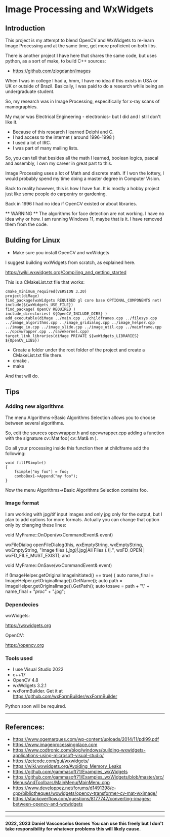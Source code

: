 # Image Processing and WxWidgets

## Introduction

This project is my attempt to blend OpenCV and WxWidgets to re-learn Image Processing and at the same time, get more proficient on both libs.

There is another project I have here that shares the same code, but uses python, as a sort of make,  to build C++ sources: 

- https://github.com/zlogdanbr/images

When I was in college I had a, hmm, I have no idea if this exists in USA or UK or outside of Brazil.
Basically, I was paid to do a research while being an undergraduate student.

So, my research was in Image Processing, especifically for x-ray scans of mamographies.

My major was Electrical Engineering - electronics- but I did and I still don't like it.

- Because of this research I learned Delphi and C.
- I had access to the internet ( around 1996-1998 )
- I used a lot of IRC.
- I was part of many mailing lists.

So, you can tell that besides all the math I learned, boolean logics, pascal and assembly, I own my career in great part to this. 

Image Processing uses a lot of Math and discrete math. 
If I won the lottery, I would probably spend my time doing a master degree in Computer Vision.

Back to reality however, this is how I have fun. It is mostly a hobby project just like some people do carpentry or gardening.

Back in 1996 I had no idea if OpenCV existed or about libraries.

** WARNING **
The algorithms for face detection are not working. I have no idea why or how.
I am running Windows 11, maybe that is it. I have removed them from the code.

## Bulding for Linux


- Make sure you install OpenCV and wxWidgets

I suggest building wxWidgets from scratch, as explained here.

https://wiki.wxwidgets.org/Compiling_and_getting_started


This is a CMakeList.txt file that works:

    cmake_minimum_required(VERSION 3.20)
    project(diMage)
    find_package(wxWidgets REQUIRED gl core base OPTIONAL_COMPONENTS net)
    include(${wxWidgets_USE_FILE})
    find_package( OpenCV REQUIRED )
    include_directories( ${OpenCV_INCLUDE_DIRS} )
    add_executable(diMage ../main.cpp ../childframes.cpp ../filesys.cpp ../image_algorithms.cpp ../image_gridialog.cpp ../image_helper.cpp ../image_io.cpp ../image_slide.cpp ../image_util.cpp ../mainframe.cpp ../opcvwrapper.cpp ../savekernel.cpp)
    target_link_libraries(diMage PRIVATE ${wxWidgets_LIBRARIES} ${OpenCV_LIBS})

- Create a folder under the root folder of the project and create a CMakeList.txt file there.
- cmake .
- make

And that will do.


## Tips

### Adding new algorithms

The menu Algorithms->Basic Algorithms Selection allows you to choose between several algorithms.

So, edit the sources opcvwrapper.h and opcvwrapper.cpp adding a function with the signature cv::Mat foo( cv::Mat& m ).

Do all your processing inside this function then at childframe add the following:

    void fillFSimple()
    {
        fsimple["my foo"] = foo;
        comboBox1->Append("my foo");
    }
	

Now the menu Algorithms->Basic Algorithms Selection contains foo.



### Image format

I am working with jpg/tif input images and only jpg only for the output, but I plan to add options for more formats. 
Actually you can change that option only by changing these lines:

void MyFrame::OnOpen(wxCommandEvent& event)

   wxFileDialog openFileDialog(this,
       wxEmptyString,
       wxEmptyString,
       wxEmptyString,
       "Image files (*.jpg)|*.jpg|All Files (*.*)|*.*",
       wxFD_OPEN | wxFD_FILE_MUST_EXIST);
 and 

void MyFrame::OnSave(wxCommandEvent& event)

   if (ImageHelper.getOriginalImageInitiated() == true)
   {
       auto name_final = ImageHelper.getOriginalImage().GetName();
       auto path = ImageHelper.getOriginalImage().GetPath();
       auto tosave = path + "\\" + name_final + "_proc_" + ".jpg";


### Dependecies


wxWidgets:

https://wxwidgets.org


OpenCV:

https://opencv.org

### Tools used

- I use Visual Studio 2022
- c++17
- OpenCV 4.8
- wxWdigets 3.2.1
- wxFormBuilder. Get it at  https://github.com/wxFormBuilder/wxFormBuilder



Python soon will be required.

-------------------------------------------------------------------------------------------------
## References:

- https://www.ogemarques.com/wp-content/uploads/2014/11/pdi99.pdf
- https://www.imageprocessingplace.com
- https://www.codtronic.com/blog/windows/building-wxwidgets-applications-using-microsoft-visual-studio/
- https://zetcode.com/gui/wxwidgets/
- https://wiki.wxwidgets.org/Avoiding_Memory_Leaks
- https://github.com/gammasoft71/Examples_wxWidgets
- https://github.com/gammasoft71/Examples_wxWidgets/blob/master/src/MenusAndToolbars/MainMenu/MainMenu.cpp
- https://www.developpez.net/forums/d1491398/c-cpp/bibliotheques/wxwidgets/opencv-transformer-cv-mat-wximage/
- https://stackoverflow.com/questions/8177747/converting-images-between-opencv-and-wxwidgets

-----------------------------------------------------------------------------------------------
_________________________________________________
**2022, 2023 Daniel Vasconcelos Gomes**
**You can use this freely but I don't take responsibility for whatever problems this will likely cause.**